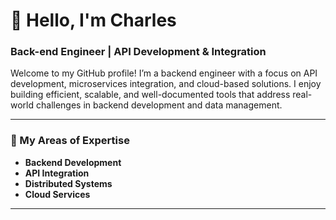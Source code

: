 # 👋 Hello, I'm Charles

### Back-end Engineer | API Development & Integration

Welcome to my GitHub profile! I’m a backend engineer with a focus on API development, microservices integration, and cloud-based solutions. I enjoy building efficient, scalable, and well-documented tools that address real-world challenges in backend development and data management.

---

### 🔧 My Areas of Expertise

- **Backend Development**
- **API Integration**
- **Distributed Systems**
- **Cloud Services**

---
